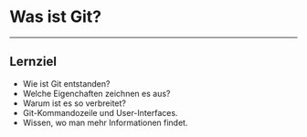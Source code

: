 # Was ist Git?

---

## Lernziel

 * Wie ist Git entstanden?
 * Welche Eigenchaften zeichnen es aus?
 * Warum ist es so verbreitet?
 * Git-Kommandozeile und User-Interfaces. 
 * Wissen, wo man mehr Informationen findet.

